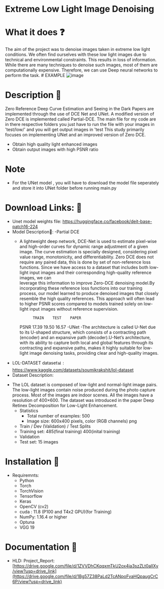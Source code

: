# Extreme Low Light Image Denoising  
# What it does ❓
The aim of the project was to denoise images taken in extreme low light conditions. We often find ourselves with these low light images due to technical and environmental constraints. This results in loss of information. While there are many techniques to denoise such images, most of them are computationally expensive. Therefore, we can use Deep neural networks to perform the task.                                     # EXAMPLE 
![image](https://github.com/lazy-insomaniac/Extreme-Low-Light-Image-Denoising/assets/114395022/e5badc61-90ca-4bba-9112-ef6c09625917)
# Description 📝
Zero Reference Deep Curve Estimation and Seeing in the Dark Papers are implemented through the use of DCE Net and UNet. A modified version of Zero DCE is implemented called Partial-DCE.
The main file for my code are in there respective folders you just have to run the file with your images in 'test/low/' and you will get output images in 'test
This study primarily focuses on implementing UNet and an  improved version of Zero DCE.
-	Obtain high quality light enhanced images  
-	Obtain output images with high PSNR ratio

# Note 
- For the UNet model , you will have to download the model file seperately and store it into UNet folder before running main.py

# Download Links: 🔗
* Unet model weights file: https://huggingface.co/facebook/deit-base-patch16-224 
* Model Description🤖:
  -Partial DCE
    -  A lightweight deep network, DCE-Net is used to estimate pixel-wise and high-order curves for dynamic range adjustment of a given 
      image. The curve estimation is specially designed, considering pixel value range, monotonicity, and differentiability. Zero DCE does not require any paired 
      data, this is done by set of non-reference loss functions. Since we have access to a dataset that includes both low-light input images and  their corresponding high-quality reference images, we can        
      leverage this information to improve Zero-DCE denoising model.By incorporating these reference loss functions into our training process, our model learned to produce denoised images that closely resemble
      the high quality references. This approach will often lead to higher PSNR scores compared to models trained solely on low-light input images without reference supervision. 

                 TRAIN    TEST    PAPER
       PSNR     17.39    19.50    16.57
  -UNet
    -The architecture is called U-Net due to its U-shaped structure, which consists of a contracting path (encoder) and an expansive path (decoder).U-Net’s architecture, with its ability to capture both local and      global features through its contracting and expansive paths, makes it highly suitable for low-light image denoising tasks, providing clear and high-quality images.
* LOL-DATASET dataset📊 : https://www.kaggle.com/datasets/soumikrakshit/lol-dataset
* Dataset Description:
- The LOL dataset is composed of  low-light and normal-light image pairs. The low-light images contain noise produced during the photo capture process. Most of the images are indoor scenes. All the images have a resolution of 400×600. The dataset was introduced in the paper Deep Retinex Decomposition for Low-Light Enhancement.
  - Statistics 
    - Total number of examples: 500 
    - Image size: 600x400 pixels, color (RGB channels) png
  - Train / Dev (Validation) / Test Splits
  - Training set: 485(final training)  400(inital training)
  - Validation
  - Test set: 15 images

# Installation 🔧
  - Requiremnts:
    - Python 
    - Torch 
    - TorchVision
    - Tensorflow
    - Keras
    - OpenCV (cv2)
    -  cuda : 11.8 (P100 and T4x2 GPU)(for Training)
    -  NumPy: 1.16.4 or higher
    - Optuna
    - VGG 19

# Documentation 📑
 - HLD: Project_Report: [https://drive.google.com/file/d/1ZVVDhCKqqxmTkU2ox4ia3szZLt0allXy/view?usp=drive_link](https://drive.google.com/file/d/1Bg57Z38PaLd2TcANpoFvaHQpaugCrC6P/view?usp=drive_link)

